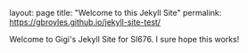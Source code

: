 layout: page
title: "Welcome to this Jekyll Site"
permalink: https://gbroyles.github.io/jekyll-site-test/

Welcome to Gigi's Jekyll Site for SI676. I sure hope this works!
